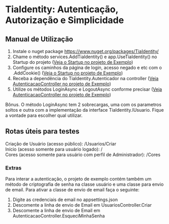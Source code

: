 # TiaIdentity: Autenticação, Autorização e Simplicidade

## Manual de Utilização
1. Instale o nuget package https://www.nuget.org/packages/TiaIdentity/
2. Chame o método services.AddTiaIdentity() e app.UseTiaIdentity() no Startup do projeto ([Veja o Startup no projeto de Exemplo](https://github.com/hsbtiago/TiaIdentity/blob/master/exemplo/Startup.cs))  
3. Configure os caminhos da página de login, acesso negado e etc com o .AddCookie() ([Veja o Startup no projeto de Exemplo](https://github.com/hsbtiago/TiaIdentity/blob/master/exemplo/Startup.cs))
4. Receba a dependência do TiaIdentity.Autenticador na controller ([Veja AutenticacaoController no projeto de Exemplo](https://github.com/hsbtiago/TiaIdentity/blob/master/exemplo/Controllers/AutenticacaoController.cs))  
5. Utilize os métodos LoginAsync e LogoutAsync conforme precisar ([Veja AutenticacaoController no projeto de Exemplo](https://github.com/hsbtiago/TiaIdentity/blob/master/exemplo/Controllers/AutenticacaoController.cs))

Bônus. O método LoginAsync tem 2 sobrecargas, uma com os parametros soltos e outra com a implementação da interface TiaIdentity.IUsuario. Fique a vontade para escolher qual utilizar.

## Rotas úteis para testes
Criação de Usuário (acesso público): /Usuarios/Criar  
Início (acesso somente para usuário logado): /  
Cores (acesso somente para usuário com perfil de Administrador): /Cores  

### Extras
Para interar a autenticação, o projeto de exemplo contém também um método de criptografia de senha na classe usuário e uma classe para envio de email. Para ativar a classe de envio de email faça o seguinte:
1. Digite as credenciais de email no appsettings.json  
2. Descomente a linha de envio de Email em UsuariosController.Criar  
3. Descomente a linha de envio de Email em AutenticacaoController.EsqueciMinhaSenha  
